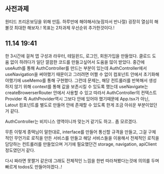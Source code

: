## 사전과제

원티드 프리온보딩을 위해 만듬.
하루만에 해야해서(늦잠자서 반나절) 굉장히 열심히 해볼것
최대한 해보자.!
목표는 2차과제 우선순위 추가한것이다.!


## 11.14 19:41
한 3시간에 걸쳐 앱 구성과 라우터, 테일윈드, 로그인, 회원가입을 만들었다.
클로드 도움 없이 하려다가 일단 깔끔한 코드를 만들고싶어서 도움을 많이 받았다.
중간에 useAuth를 통해 AuthController를 만드는 부분이 있는데
AuthController에서 useNavigation을 써야했기 때문이고
그러려면 어쩔 수 없이 컴포넌트 안에서 초기화해야했기에 useMemo를 통해 구현했다.
그런데 문제는, 해당 컨트롤러를 반복해서 생성하지 않기 위해 context를 통해 값을 보존시킬 수 있도록 했는데
useNavigate는 createBrowerserRouter 안에서 사용할 수 있고
따라서 AuthController의 컨텍스트 Provider 즉 AuthProvider역시 그보다 안에 있어야 했기때문에
App.tsx가 아닌, Latout 컴포넌트를 별도로 만들어 안에 존재할 수 있도록 한게 조금 아쉬운 부분이었던거 같다.


AuthController는 비지니스 영역이니까 맞는거 같기도 하고.. 좀 모르겠다.

무튼 이렇게 종택님이 말한대로, interface를 만들어 통신할 규격을 만들고, 그걸 구체적인 무언가로 로직을 만든 서비스를 만들고
해당 서비스들을 이용해서 전체적인 로직을 담당하는 컨트롤러를 만들었으며 
거기에 필요했던건 storage, navigation, apiClient 정도였던거 같다.

다시 짜라면 못짤거 같은데 그래도 전체적인 느낌을 한번 따라쳐봤다는것에 의의를 두며 빠르게 todos도 만들어야겠다..!
